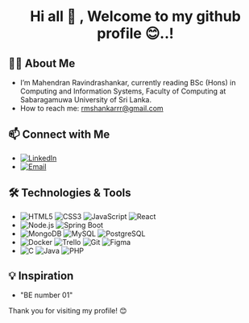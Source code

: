 <h1> <center>Hi all 👋 , Welcome to my github profile 😊..! </center></h1>



## 👨‍💻 About Me

-  I’m Mahendran Ravindrashankar, currently reading BSc (Hons) in Computing and Information Systems, Faculty of Computing at Sabaragamuwa University of Sri Lanka.
-  How to reach me: rmshankarrr@gmail.com
   
##   📫 Connect with Me

- [![LinkedIn](https://img.shields.io/badge/-LinkedIn-0077B5?style=flat&logo=Linkedin&logoColor=white)](https://www.linkedin.com/in/shankar-rm)
- [![Email](https://img.shields.io/badge/-Email-D14836?style=flat&logo=Gmail&logoColor=white)](mailto:rmshankarrr@gmail.com)


## 🛠️ Technologies & Tools


- ![HTML5](https://img.shields.io/badge/-HTML5-333333?style=flat&logo=html5)
  ![CSS3](https://img.shields.io/badge/-CSS3-333333?style=flat&logo=css3)
  ![JavaScript](https://img.shields.io/badge/-JavaScript-333333?style=flat&logo=javascript)
  ![React](https://img.shields.io/badge/-React-333333?style=flat&logo=react)
- ![Node.js](https://img.shields.io/badge/-Node.js-333333?style=flat&logo=node.js)
  ![Spring Boot](https://img.shields.io/badge/-Spring%20Boot-333333?style=flat&logo=spring-boot)
- ![MongoDB](https://img.shields.io/badge/-MongoDB-333333?style=flat&logo=mongodb)
  ![MySQL](https://img.shields.io/badge/-MySQL-333333?style=flat&logo=mysql)
  ![PostgreSQL](https://img.shields.io/badge/-PostgreSQL-333333?style=flat&logo=postgresql)
- ![Docker](https://img.shields.io/badge/-Docker-333333?style=flat&logo=docker)
  ![Trello](https://img.shields.io/badge/-Trello-333333?style=flat&logo=trello)
  ![Git](https://img.shields.io/badge/-Git-333333?style=flat&logo=git)
  ![Figma](https://img.shields.io/badge/-Figma-333333?style=flat&logo=figma)
- ![C](https://img.shields.io/badge/-C-333333?style=flat&logo=c)
  ![Java](https://img.shields.io/badge/-Java-333333?style=flat&logo=java)
  ![PHP](https://img.shields.io/badge/-PHP-333333?style=flat&logo=php)


## 💡 Inspiration

- "BE number 01"

Thank you for visiting my profile! 😊

